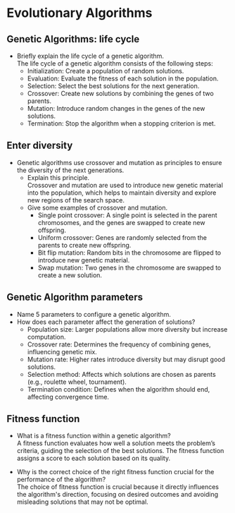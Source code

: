 # Evolutionary Algorithms

## Genetic Algorithms: life cycle
* Briefly explain the life cycle of a genetic algorithm. <br>
The life cycle of a genetic algorithm consists of the following steps:
    * Initialization: Create a population of random solutions.
    * Evaluation: Evaluate the fitness of each solution in the population.
    * Selection: Select the best solutions for the next generation.
    * Crossover: Create new solutions by combining the genes of two parents.
    * Mutation: Introduce random changes in the genes of the new solutions.
    * Termination: Stop the algorithm when a stopping criterion is met.

## Enter diversity
* Genetic algorithms use crossover and mutation as principles to ensure the diversity of the next generations.
    * Explain this principle. <br>
    Crossover and mutation are used to introduce new genetic material into the population, which helps to maintain diversity and explore new regions of the search space.
    * Give some examples of crossover and mutation.
        * Single point crossover: A single point is selected in the parent chromosomes, and the genes are swapped to create new offspring.
        * Uniform crossover: Genes are randomly selected from the parents to create new offspring.
        * Bit flip mutation: Random bits in the chromosome are flipped to introduce new genetic material.
        * Swap mutation: Two genes in the chromosome are swapped to create a new solution.

## Genetic Algorithm parameters
* Name 5 parameters to configure a genetic algorithm.
* How does each parameter affect the generation of solutions?
    * Population size: Larger populations allow more diversity but increase computation.
    * Crossover rate: Determines the frequency of combining genes, influencing genetic mix.
    * Mutation rate: Higher rates introduce diversity but may disrupt good solutions.
    * Selection method: Affects which solutions are chosen as parents (e.g., roulette wheel, tournament).
    * Termination condition: Defines when the algorithm should end, affecting convergence time​.


## Fitness function
* What is a fitness function within a genetic algorithm? <br>
A fitness function evaluates how well a solution meets the problem’s criteria, guiding the selection of the best solutions. The fitness function assigns a score to each solution based on its quality.

* Why is the correct choice of the right fitness function crucial for the performance of the algorithm? <br>
The choice of fitness function is crucial because it directly influences the algorithm's direction, focusing on desired outcomes and avoiding misleading solutions​ that may not be optimal.


